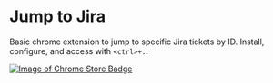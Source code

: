 # Jump to Jira

Basic chrome extension to jump to specific Jira tickets by ID. Install, configure, and access with `<ctrl>+.`.

[![Image of Chrome Store Badge](https://developer.chrome.com/webstore/images/ChromeWebStore_Badge_v2_340x96.png)](https://chrome.google.com/webstore/detail/mdiajlabpcjpnjjnalfokkmfedcfkgnh)
